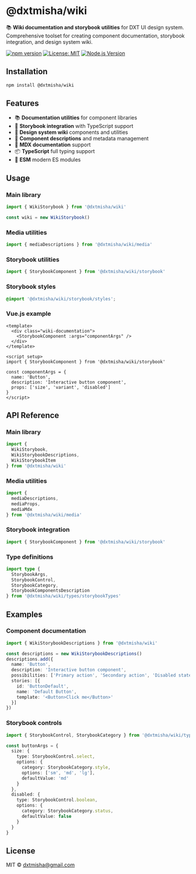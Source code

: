 # @dxtmisha/wiki

📚 **Wiki documentation and storybook utilities** for DXT UI design system. Comprehensive toolset for creating component documentation, storybook integration, and design system wiki.

[![npm version](https://badge.fury.io/js/@dxtmisha%2Fwiki.svg)](https://www.npmjs.com/package/@dxtmisha/wiki)
[![License: MIT](https://img.shields.io/badge/License-MIT-yellow.svg)](https://opensource.org/licenses/MIT)
[![Node.js Version](https://img.shields.io/badge/node-%3E%3D18.0.0-brightgreen)](https://nodejs.org/)

## Installation

```bash
npm install @dxtmisha/wiki
```

## Features

- 📚 **Documentation utilities** for component libraries
- 📖 **Storybook integration** with TypeScript support
- 🎨 **Design system wiki** components and utilities
- 🧩 **Component descriptions** and metadata management
- 📝 **MDX documentation** support
- 📦 **TypeScript** full typing support
- 🎯 **ESM** modern ES modules

## Usage

### Main library

```typescript
import { WikiStorybook } from '@dxtmisha/wiki'

const wiki = new WikiStorybook()
```

### Media utilities

```typescript
import { mediaDescriptions } from '@dxtmisha/wiki/media'
```

### Storybook utilities

```typescript
import { StorybookComponent } from '@dxtmisha/wiki/storybook'
```

### Storybook styles

```scss
@import '@dxtmisha/wiki/storybook/styles';
```

### Vue.js example

```vue
<template>
  <div class="wiki-documentation">
    <StorybookComponent :args="componentArgs" />
  </div>
</template>

<script setup>
import { StorybookComponent } from '@dxtmisha/wiki/storybook'

const componentArgs = {
  name: 'Button',
  description: 'Interactive button component',
  props: ['size', 'variant', 'disabled']
}
</script>
```

## API Reference

### Main library

```typescript
import { 
  WikiStorybook,
  WikiStorybookDescriptions,
  WikiStorybookItem
} from '@dxtmisha/wiki'
```

### Media utilities

```typescript
import {
  mediaDescriptions,
  mediaProps,
  mediaMdx
} from '@dxtmisha/wiki/media'
```

### Storybook integration

```typescript
import { StorybookComponent } from '@dxtmisha/wiki/storybook'
```

### Type definitions

```typescript
import type {
  StorybookArgs,
  StorybookControl,
  StorybookCategory,
  StorybookComponentsDescription
} from '@dxtmisha/wiki/types/storybookTypes'
```

## Examples

### Component documentation

```typescript
import { WikiStorybookDescriptions } from '@dxtmisha/wiki'

const descriptions = new WikiStorybookDescriptions()
descriptions.add({
  name: 'Button',
  description: 'Interactive button component',
  possibilities: ['Primary action', 'Secondary action', 'Disabled state'],
  stories: [{
    id: 'ButtonDefault',
    name: 'Default Button',
    template: '<Button>Click me</Button>'
  }]
})
```

### Storybook controls

```typescript
import { StorybookControl, StorybookCategory } from '@dxtmisha/wiki/types/storybookTypes'

const buttonArgs = {
  size: {
    type: StorybookControl.select,
    options: {
      category: StorybookCategory.style,
      options: ['sm', 'md', 'lg'],
      defaultValue: 'md'
    }
  },
  disabled: {
    type: StorybookControl.boolean,
    options: {
      category: StorybookCategory.status,
      defaultValue: false
    }
  }
}
```

## License

MIT © [dxtmisha@gmail.com](mailto:dxtmisha@gmail.com)
